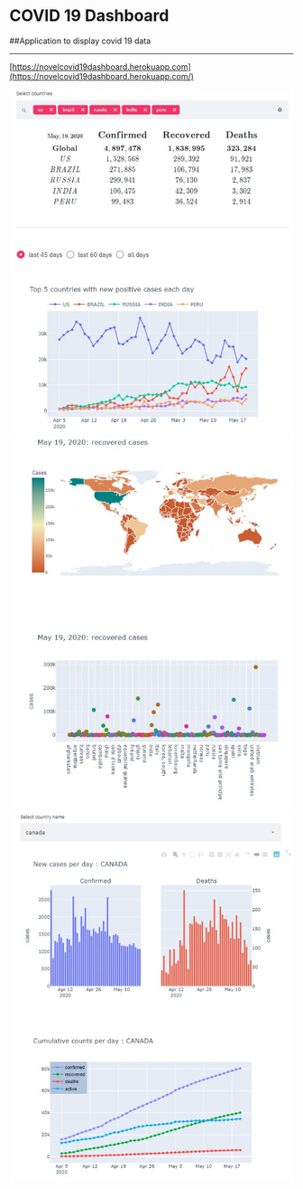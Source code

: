 # COVID 19 Dashboard
##Application to display covid 19 data 

----

[https://novelcovid19dashboard.herokuapp.com](https://novelcovid19dashboard.herokuapp.com/)

![](/images/covid19dashboard_img_01.JPG?raw=true)
![](/images/covid19dashboard_img_02.JPG?raw=true)
![](/images/covid19dashboard_img_03.JPG?raw=true)